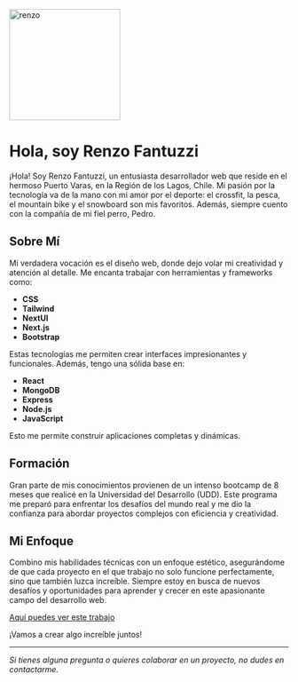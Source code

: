 <img src="https://res.cloudinary.com/da2aauwq2/image/upload/v1721591273/epic_body_18_bq12am.png" alt="renzo" width="200" />

# Hola, soy Renzo Fantuzzi



¡Hola! Soy Renzo Fantuzzi, un entusiasta desarrollador web que reside en el hermoso Puerto Varas, en la Región de los Lagos, Chile. Mi pasión por la tecnología va de la mano con mi amor por el deporte: el crossfit, la pesca, el mountain bike y el snowboard son mis favoritos. Además, siempre cuento con la compañía de mi fiel perro, Pedro.

## Sobre Mí

Mi verdadera vocación es el diseño web, donde dejo volar mi creatividad y atención al detalle. Me encanta trabajar con herramientas y frameworks como:

- **CSS**
- **Tailwind**
- **NextUI**
- **Next.js**
- **Bootstrap**

Estas tecnologías me permiten crear interfaces impresionantes y funcionales. Además, tengo una sólida base en:

- **React**
- **MongoDB**
- **Express**
- **Node.js**
- **JavaScript**

Esto me permite construir aplicaciones completas y dinámicas.

## Formación

Gran parte de mis conocimientos provienen de un intenso bootcamp de 8 meses que realicé en la Universidad del Desarrollo (UDD). Este programa me preparó para enfrentar los desafíos del mundo real y me dio la confianza para abordar proyectos complejos con eficiencia y creatividad.

## Mi Enfoque

Combino mis habilidades técnicas con un enfoque estético, asegurándome de que cada proyecto en el que trabajo no solo funcione perfectamente, sino que también luzca increíble. Siempre estoy en busca de nuevos desafíos y oportunidades para aprender y crecer en este apasionante campo del desarrollo web.

[Aquí puedes ver este trabajo](https://portfolio-renzo.vercel.app/)


¡Vamos a crear algo increíble juntos!

---

*Si tienes alguna pregunta o quieres colaborar en un proyecto, no dudes en contactarme.*

